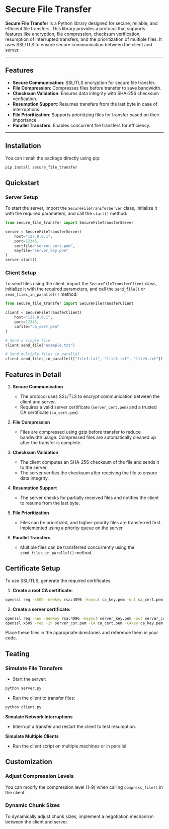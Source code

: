 # **Secure File Transfer**

**Secure File Transfer** is a Python library designed for secure, reliable, and efficient file transfers. This library provides a protocol that supports features like encryption, file compression, checksum verification, resumption of interrupted transfers, and the prioritization of multiple files. It uses SSL/TLS to ensure secure communication between the client and server.

---

## **Features**

- **Secure Communication**: SSL/TLS encryption for secure file transfer.
- **File Compression**: Compresses files before transfer to save bandwidth.
- **Checksum Validation**: Ensures data integrity with SHA-256 checksum verification.
- **Resumption Support**: Resumes transfers from the last byte in case of interruptions.
- **File Prioritization**: Supports prioritizing files for transfer based on their importance.
- **Parallel Transfers**: Enables concurrent file transfers for efficiency.

---

## **Installation**

You can install the package directly using pip:

```bash
pip install secure_file_transfer
```

## **Quickstart**

### Server Setup

To start the server, import the `SecureFileTransferServer` class, initialize it with the required parameters, and call the `start()` method:

```python
from secure_file_transfer import SecureFileTransferServer

server = SecureFileTransferServer(
    host="127.0.0.1", 
    port=12345, 
    certfile="server_cert.pem", 
    keyfile="server_key.pem"
)
server.start()
```

### Client Setup

To send files using the client, import the `SecureFileTransferClient` class, initialize it with the required parameters, and call the `send_file()` or  `send_files_in_parallel()` method:

```python
from secure_file_transfer import SecureFileTransferClient

client = SecureFileTransferClient(
    host="127.0.0.1", 
    port=12345, 
    cafile="ca_cert.pem"
)

# Send a single file
client.send_file("example.txt")

# Send multiple files in parallel
client.send_files_in_parallel(["file1.txt", "file2.txt", "file3.txt"])
```

## **Features in Detail**
1. **Secure Communication**
   - The protocol uses SSL/TLS to encrypt communication between the client and server.
   - Requires a valid server certificate (`server_cert.pem`) and a trusted CA certificate (`ca_cert.pem`).

2. **File Compression**

    - Files are compressed using gzip before transfer to reduce bandwidth usage.
    Compressed files are automatically cleaned up after the transfer is complete.

3. **Checksum Validation**

    - The client computes an SHA-256 checksum of the file and sends it to the server.
    - The server verifies the checksum after receiving the file to ensure data integrity.

4. **Resumption Support**

    - The server checks for partially received files and notifies the client to resume from the last byte.

5. **File Prioritization**

    - Files can be prioritized, and higher-priority files are transferred first.
    Implemented using a priority queue on the server.

6. **Parallel Transfers**

   -  Multiple files can be transferred concurrently using the `send_files_in_parallel()` method.

## **Certificate Setup**

To use SSL/TLS, generate the required certificates:

1. **Create a root CA certificate:**

```bash
openssl req -x509 -newkey rsa:4096 -keyout ca_key.pem -out ca_cert.pem -days 365 -nodes
```

2. **Create a server certificate:**

```bash
openssl req -new -newkey rsa:4096 -keyout server_key.pem -out server_csr.pem -nodes
openssl x509 -req -in server_csr.pem -CA ca_cert.pem -CAkey ca_key.pem -CAcreateserial -out server_cert.pem -days 365
```

Place these files in the appropriate directories and reference them in your code.

## **Teating**

### **Simulate File Transfers**

- Start the server:

```bash
python server.py
```
- Run the client to transfer files:

```bash
python client.py
```

**Simulate Network Interruptions**

- Interrupt a transfer and restart the client to test resumption.

**Simulate Multiple Clients**

- Run the client script on multiple machines or in parallel.

## **Customization**

### **Adjust Compression Levels**

You can modify the compression level (1–9) when calling `compress_file()` in the client.

### **Dynamic Chunk Sizes**

To dynamically adjust chunk sizes, implement a negotiation mechanism between the client and server.